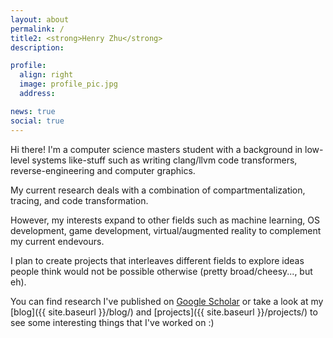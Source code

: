 ```yaml
---
layout: about
permalink: /
title2: <strong>Henry Zhu</strong>
description: 

profile:
  align: right
  image: profile_pic.jpg
  address:

news: true
social: true
---
```


Hi there! I'm a computer science masters student with a background in low-level systems like-stuff such as
writing clang/llvm code transformers, reverse-engineering and computer graphics.

My current research deals with a combination of compartmentalization, tracing, and code transformation.

However, my interests expand to other fields such as machine learning, OS development, game development, virtual/augmented reality to complement my current endevours.

I plan to create projects that interleaves different fields to explore ideas people think would not be possible otherwise (pretty broad/cheesy..., but eh).

You can find research I've published on [Google Scholar](https://scholar.google.com/citations?user=GTX7CDMAAAAJ&hl=en) or take a look at my [blog]({{ site.baseurl }}/blog/) and [projects]({{ site.baseurl }}/projects/) to see some interesting things that I've worked on :)
